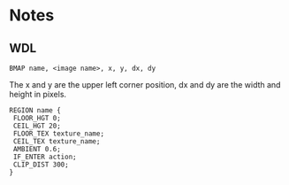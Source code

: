 # Notes

## WDL

`BMAP name, <image name>, x, y, dx, dy`

The x and y are the upper left corner position, dx and dy are the width and height in pixels.

```none
REGION name {
 FLOOR_HGT 0;
 CEIL_HGT 20;
 FLOOR_TEX texture_name;
 CEIL_TEX texture_name;
 AMBIENT 0.6;
 IF_ENTER action;
 CLIP_DIST 300;
}
```
